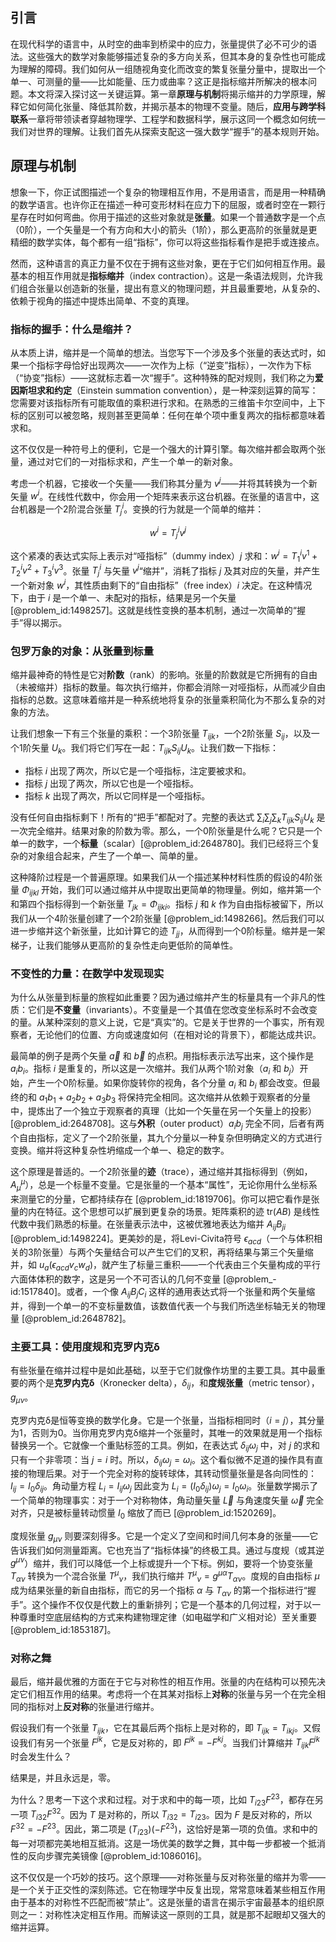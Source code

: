 ## 引言
在现代科学的语言中，从时空的曲率到桥梁中的应力，张量提供了必不可少的语法。这些强大的数学对象能够描述复杂的多方向关系，但其本身的复杂性也可能成为理解的障碍。我们如何从一组随视角变化而改变的繁复张量分量中，提取出一个单一、可测量的量——比如能量、压力或曲率？这正是指标缩并所解决的根本问题。本文将深入探讨这一关键运算。第一章**原理与机制**将揭示缩并的力学原理，解释它如何简化张量、降低其阶数，并揭示基本的物理不变量。随后，**应用与跨学科联系**一章将带领读者穿越物理学、工程学和数据科学，展示这同一个概念如何统一我们对世界的理解。让我们首先从探索支配这一强大数学“握手”的基本规则开始。

## 原理与机制

想象一下，你正试图描述一个复杂的物理相互作用，不是用语言，而是用一种精确的数学语言。也许你正在描述一种可变形材料在应力下的屈服，或者时空在一颗行星存在时如何弯曲。你用于描述的这些对象就是**张量**。如果一个普通数字是一个点（0阶），一个矢量是一个有方向和大小的箭头（1阶），那么更高阶的张量就是更精细的数学实体，每个都有一组“指标”，你可以将这些指标看作是把手或连接点。

然而，这种语言的真正力量不仅在于拥有这些对象，更在于它们如何相互作用。最基本的相互作用就是**指标缩并**（index contraction）。这是一条语法规则，允许我们组合张量以创造新的张量，提出有意义的物理问题，并且最重要地，从复杂的、依赖于视角的描述中提炼出简单、不变的真理。

### 指标的握手：什么是缩并？

从本质上讲，缩并是一个简单的想法。当您写下一个涉及多个张量的表达式时，如果一个指标字母恰好出现两次——一次作为上标（“逆变”指标），一次作为下标（“协变”指标）——这就标志着一次“握手”。这种特殊的配对规则，我们称之为**爱因斯坦求和约定**（Einstein summation convention），是一种深刻运算的简写：您需要对该指标所有可能取值的乘积进行求和。在熟悉的三维笛卡尔空间中，上下标的区别可以被忽略，规则甚至更简单：任何在单个项中重复两次的指标都意味着求和。

这不仅仅是一种符号上的便利，它是一个强大的计算引擎。每次缩并都会取两个张量，通过对它们的一对指标求和，产生一个单一的新对象。

考虑一个机器，它接收一个矢量——我们称其分量为 $v^j$——并将其转换为一个新矢量 $w^i$。在线性代数中，你会用一个矩阵来表示这台机器。在张量的语言中，这台机器是一个2阶混合张量 $T^i_j$。变换的行为就是一个简单的缩并：

$$
w^i = T^i_j v^j
$$

这个紧凑的表达式实际上表示对“哑指标”（dummy index）$j$ 求和：$w^i = T^i_1 v^1 + T^i_2 v^2 + T^i_3 v^3$。张量 $T^i_j$ 与矢量 $v^j$“缩并”，消耗了指标 $j$ 及其对应的矢量，并产生一个新对象 $w^i$，其性质由剩下的“自由指标”（free index）$i$ 决定。在这种情况下，由于 $i$ 是一个单一、未配对的指标，结果是另一个矢量 [@problem_id:1498257]。这就是线性变换的基本机制，通过一次简单的“握手”得以揭示。

### 包罗万象的对象：从张量到标量

缩并最神奇的特性是它对**阶数**（rank）的影响。张量的阶数就是它所拥有的自由（未被缩并）指标的数量。每次执行缩并，你都会消除一对哑指标，从而减少自由指标的总数。这意味着缩并是一种系统地将复杂的张量乘积简化为不那么复杂的对象的方法。

让我们想象一下有三个张量的乘积：一个3阶张量 $T_{ijk}$，一个2阶张量 $S_{ij}$，以及一个1阶矢量 $U_k$。我们将它们写在一起：$T_{ijk} S_{ij} U_k$。让我们数一下指标：
- 指标 $i$ 出现了两次，所以它是一个哑指标，注定要被求和。
- 指标 $j$ 出现了两次，所以它也是一个哑指标。
- 指标 $k$ 出现了两次，所以它同样是一个哑指标。

没有任何自由指标剩下！所有的“把手”都配对了。完整的表达式 $\sum_i \sum_j \sum_k T_{ijk} S_{ij} U_k$ 是一次完全缩并。结果对象的阶数为零。那么，一个0阶张量是什么呢？它只是一个单一的数字，一个**标量**（scalar）[@problem_id:2648780]。我们已经将三个复杂的对象组合起来，产生了一个单一、简单的量。

这种降阶过程是一个普遍原理。如果我们从一个描述某种材料性质的假设的4阶张量 $\Phi_{ijkl}$ 开始，我们可以通过缩并从中提取出更简单的物理量。例如，缩并第一个和第四个指标得到一个新张量 $T_{jk} = \Phi_{ijki}$。指标 $j$ 和 $k$ 作为自由指标被留下，所以我们从一个4阶张量创建了一个2阶张量 [@problem_id:1498266]。然后我们可以进一步缩并这个新张量，比如计算它的迹 $T_{jj}$，从而得到一个0阶标量。缩并是一架梯子，让我们能够从更高阶的复杂性走向更低阶的简单性。

### 不变性的力量：在数学中发现现实

为什么从张量到标量的旅程如此重要？因为通过缩并产生的标量具有一个非凡的性质：它们是**不变量**（invariants）。不变量是一个其值在您改变坐标系时不会改变的量。从某种深刻的意义上说，它是“真实”的。它是关于世界的一个事实，所有观察者，无论他们的位置、方向或速度如何（在相对论的背景下），都能达成共识。

最简单的例子是两个矢量 $\vec{a}$ 和 $\vec{b}$ 的点积。用指标表示法写出来，这个操作是 $a_i b_i$。指标 $i$ 是重复的，所以这是一次缩并。我们从两个1阶对象（$a_i$ 和 $b_j$）开始，产生一个0阶标量。如果你旋转你的视角，各个分量 $a_i$ 和 $b_i$ 都会改变。但最终的和 $a_1 b_1 + a_2 b_2 + a_3 b_3$ 将保持完全相同。这次缩并从依赖于观察者的分量中，提炼出了一个独立于观察者的真理（比如一个矢量在另一个矢量上的投影）[@problem_id:2648708]。这与**外积**（outer product）$a_i b_j$ 完全不同，后者有两个自由指标，定义了一个2阶张量，其九个分量以一种复杂但明确定义的方式进行变换。缩并将这种复杂性坍缩成一个单一、稳定的数字。

这个原理是普适的。一个2阶张量的**迹**（trace），通过缩并其指标得到（例如，$A^\mu_\mu$），总是一个标量不变量。它是张量的一个基本“属性”，无论你用什么坐标系来测量它的分量，它都持续存在 [@problem_id:1819706]。你可以把它看作是张量的内在特征。这个思想可以扩展到更复杂的场景。矩阵乘积的迹 $\mathrm{tr}(AB)$ 是线性代数中我们熟悉的标量。在张量表示法中，这被优雅地表达为缩并 $A_{ij}B_{ji}$ [@problem_id:1498224]。更美妙的是，将Levi-Civita符号 $\epsilon_{acd}$（一个与体积相关的3阶张量）与两个矢量结合可以产生它们的叉积，再将结果与第三个矢量缩并，如 $u_a (\epsilon_{acd} v_c w_d)$，就产生了标量三重积——一个代表由三个矢量构成的平行六面体体积的数字，这是另一个不可否认的几何不变量 [@problem_-id:1517840]。或者，一个像 $A_{ij} B_j C_i$ 这样的通用表达式将一个张量和两个矢量缩并，得到一个单一的不变标量数值，该数值代表一个与我们所选坐标轴无关的物理量 [@problem_id:2648782]。

### 主要工具：使用度规和克罗内克δ

有些张量在缩并过程中是如此基础，以至于它们就像作坊里的主要工具。其中最重要的两个是**克罗内克δ**（Kronecker delta），$\delta_{ij}$，和**度规张量**（metric tensor），$g_{\mu\nu}$。

克罗内克δ是恒等变换的数学化身。它是一个张量，当指标相同时（$i=j$），其分量为1，否则为0。当你用克罗内克δ缩并一个张量时，其唯一的效果就是用一个指标替换另一个。它就像一个重贴标签的工具。例如，在表达式 $\delta_{ij} \omega_j$ 中，对 $j$ 的求和只有一个非零项：当 $j=i$ 时。所以，$\delta_{ij} \omega_j = \omega_i$。这个看似微不足道的操作具有直接的物理后果。对于一个完全对称的旋转球体，其转动惯量张量是各向同性的：$I_{ij} = I_0 \delta_{ij}$。角动量方程 $L_i = I_{ij} \omega_j$ 因此变为 $L_i = (I_0 \delta_{ij}) \omega_j = I_0 \omega_i$。张量数学揭示了一个简单的物理事实：对于一个对称物体，角动量矢量 $\vec{L}$ 与角速度矢量 $\vec{\omega}$ 完全对齐，只是被标量转动惯量 $I_0$ 缩放了而已 [@problem_id:1520269]。

度规张量 $g_{\mu\nu}$ 则要深刻得多。它是一个定义了空间和时间几何本身的张量——它告诉我们如何测量距离。它也充当了“指标体操”的终极工具。通过与度规（或其逆 $g^{\mu\nu}$）缩并，我们可以降低一个上标或提升一个下标。例如，要将一个协变张量 $T_{\alpha\nu}$ 转换为一个混合张量 $T^\mu{}_\nu$，我们执行缩并 $T^\mu{}_\nu = g^{\mu\alpha} T_{\alpha\nu}$。度规的自由指标 $\mu$ 成为结果张量的新自由指标，而它的另一个指标 $\alpha$ 与 $T_{\alpha\nu}$ 的第一个指标进行“握手”。这个操作不仅仅是代数上的重新排列；它是一个基本的几何过程，对于以一种尊重时空底层结构的方式来构建物理定律（如电磁学和广义相对论）至关重要 [@problem_id:1853187]。

### 对称之舞

最后，缩并最优雅的方面在于它与对称性的相互作用。张量的内在结构可以预先决定它们相互作用的结果。考虑将一个在其某对指标上**对称**的张量与另一个在完全相同的指标对上**反对称**的张量进行缩并。

假设我们有一个张量 $T_{ijk}$，它在其最后两个指标上是对称的，即 $T_{ijk} = T_{ikj}$。又假设我们有另一个张量 $F^{jk}$，它是反对称的，即 $F^{jk} = -F^{kj}$。当我们计算缩并 $T_{ijk}F^{jk}$ 时会发生什么？

结果是，并且永远是，零。

为什么？思考一下这个求和过程。对于求和中的每一项，比如 $T_{i23}F^{23}$，都存在另一项 $T_{i32}F^{32}$。因为 $T$ 是对称的，所以 $T_{i32} = T_{i23}$。因为 $F$ 是反对称的，所以 $F^{32} = -F^{23}$。因此，第二项是 $(T_{i23})(-F^{23})$，这恰好是第一项的负值。求和中的每一对项都完美地相互抵消。这是一场优美的数学之舞，其中每一步都被一个抵消性的反向步骤完美镜像 [@problem_id:1086016]。

这不仅仅是一个巧妙的技巧。这个原理——对称张量与反对称张量的缩并为零——是一个关于正交性的深刻陈述。它在物理学中反复出现，常常意味着某些相互作用由于基本的对称性不匹配而被“禁止”。这是张量的语言在揭示宇宙最基本的组织原则之一：对称性决定相互作用。而解读这一原则的工具，就是那不起眼却又强大的缩并运算。

